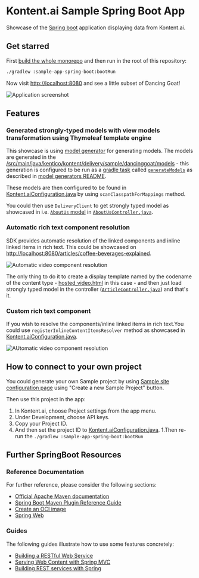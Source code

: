 # Kontent.ai Sample Spring Boot App

Showcase of the [Spring boot](https://spring.io/projects/spring-boot) application displaying data from Kontent.ai.

## Get starred

First [build the whole monorepo](../README.md#Build-and-Test) and then run in the root of this repository:

```sh
./gradlew :sample-app-spring-boot:bootRun
```

Now visit <http://localhost:8080> and see a little subset of Dancing Goat!

![Application screenshot](./screen.png)

## Features

### Generated strongly-typed models with view models transformation using Thymeleaf template engine

This showcase is using [model generator](../kontent-delivery-generators/README.md) for generating models. The models are generated in the [/src/main/java/kentico/kontent/delivery/sample/dancinggoat/models](./src/main/java/kentico/kontent/delivery/sample/dancinggoat/models) - this generation is configured to be run as a [gradle task](https://docs.gradle.org/current/dsl/org.gradle.api.Task.html) called [`generateModels`](./build.gradle#L48) as described in [model generators README](../kontent-delivery-generators/README.md#Run-as-a-gradle-task).

These models are then configured to be found in [Kontent.aiConfiguration.java](./src/main/java/kentico/kontent/delivery/sample/dancinggoat/springboot/Kontent.aiConfiguration.java#L18) by using `scanClasspathForMappings` method.

You could then use `DeliveryClient` to get strongly typed model as showcased in i.e. [`AboutUs` model](./src/main/java/kentico/kontent/delivery/sample/dancinggoat/models/AboutUs.java) in [`AboutUsController.java`](./src/main/java/kentico/kontent/delivery/sample/dancinggoat/controllers/AboutUsController.java#L21).

### Automatic rich text component resolution

SDK provides automatic resolution of the linked components and inline linked items in rich text. This could be showcased on <http://localhost:8080/articles/coffee-beverages-explained>.

![Automatic video component resolution](./automatic-resolution.png)

The only thing to do it to create a display template named by the codename of the content type - [hosted_video.html](./src/main/resources/kentico/kontent/templates/hosted_video.html) in this case - and then just load strongly typed model in the controller ([`ArticleController.java`](./src/main/java/kentico/kontent/delivery/sample/dancinggoat/controllers/ArticleController.java#L37)) and that's it.

### Custom rich text component

If you wish to resolve the components/inline linked items in rich text.You could use `registerInlineContentItemsResolver` method as showcased in [Kontent.aiConfiguration.java](./src/main/java/kentico/kontent/delivery/sample/dancinggoat/springboot/Kontent.aiConfiguration.java#L21).

![AUtomatic video component resolution](./custom-resolution.png)

## How to connect to your own project

You could generate your own Sample project by using [Sample site configuration page](https://app.kontent.ai/sample-site-configuration) using "Create a new Sample Project" button.

Then use this project in the app:

1. In Kontent.ai, choose Project settings from the app menu.
1. Under Development, choose API keys.
1. Copy your Project ID.
1. And then set the project ID to [Kontent.aiConfiguration.java](./src/main/java/kentico/kontent/delivery/sample/dancinggoat/springboot/Kontent.aiConfiguration.java#L17).
1.Then re-run the `./gradlew :sample-app-spring-boot:bootRun`

## Further SpringBoot Resources

### Reference Documentation

For further reference, please consider the following sections:

- [Official Apache Maven documentation](https://maven.apache.org/guides/index.html)
- [Spring Boot Maven Plugin Reference Guide](https://docs.spring.io/spring-boot/docs/2.3.2.RELEASE/maven-plugin/reference/html/)
- [Create an OCI image](https://docs.spring.io/spring-boot/docs/2.3.2.RELEASE/maven-plugin/reference/html/#build-image)
- [Spring Web](https://docs.spring.io/spring-boot/docs/2.3.2.RELEASE/reference/htmlsingle/#boot-features-developing-web-applications)

### Guides

The following guides illustrate how to use some features concretely:

- [Building a RESTful Web Service](https://spring.io/guides/gs/rest-service/)
- [Serving Web Content with Spring MVC](https://spring.io/guides/gs/serving-web-content/)
- [Building REST services with Spring](https://spring.io/guides/tutorials/bookmarks/)